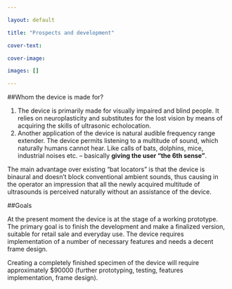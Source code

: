 ```yaml
---

layout: default

title: "Prospects and development"

cover-text: 

cover-image: 

images: []

---
```



##Whom the device is made for?

1. The device is primarily made for visually impaired and blind people. It relies on neuroplasticity and substitutes for the lost vision by means of acquiring the skills of ultrasonic echolocation. 
2. Another application of the device is natural audible frequency range extender. The device permits listening to a multitude of sound, which naturally humans cannot hear. Like calls of bats, dolphins, mice, industrial noises etc. – basically **giving the user “the 6th sense”**. 

The main advantage over existing “bat locators” is that the device is binaural and doesn’t block conventional ambient sounds, thus causing in the operator an impression that all the newly acquired multitude of ultrasounds is perceived naturally without an assistance of the device. 

##Goals

At the present moment the device is at the stage of a working prototype. The primary goal is to finish the development and make a finalized version, suitable for retail sale and everyday use. The device requires implementation of a number of necessary features and needs a decent frame design. 

Creating a completely finished specimen of the device will require approximately $90000 (further prototyping, testing, features implementation, frame design).


